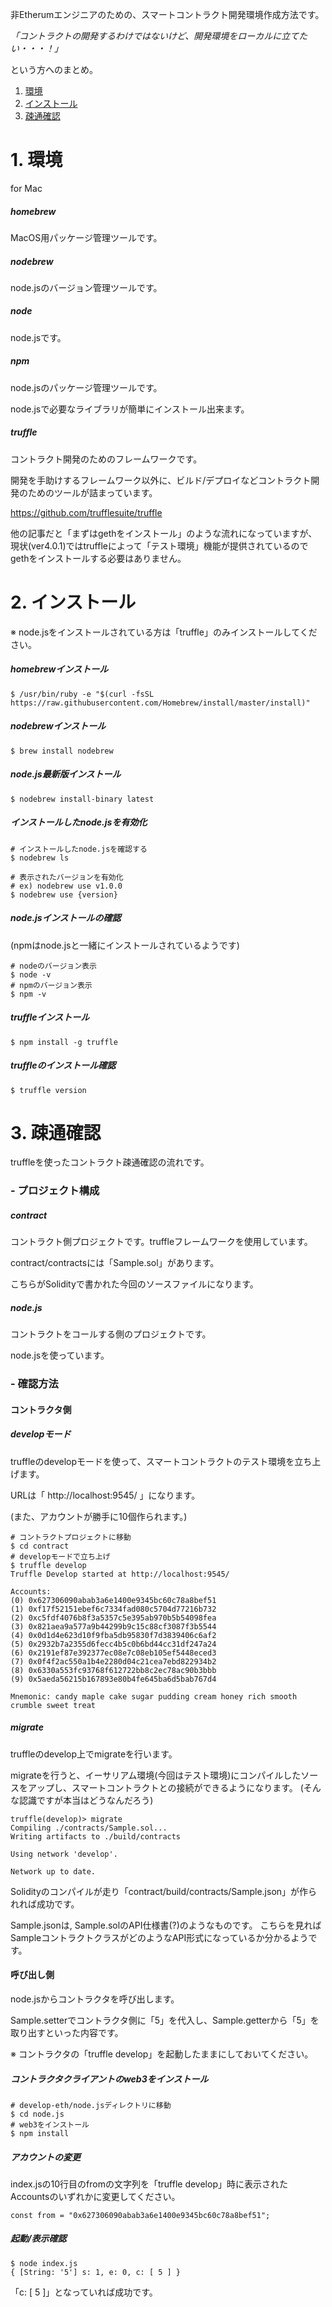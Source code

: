 
非Etherumエンジニアのための、スマートコントラクト開発環境作成方法です。

_「コントラクトの開発するわけではないけど、開発環境をローカルに立てたい・・・！」_

という方へのまとめ。

1. [環境](https://github.com/koma2hiroki/develop-eth#1-環境)
1. [インストール](https://github.com/koma2hiroki/develop-eth#2-インストール)
1. [疎通確認](https://github.com/koma2hiroki/develop-eth#3-疎通確認)


# 1. 環境

for Mac

##### homebrew
MacOS用パッケージ管理ツールです。

##### nodebrew
node.jsのバージョン管理ツールです。

##### node
node.jsです。

##### npm
node.jsのパッケージ管理ツールです。

node.jsで必要なライブラリが簡単にインストール出来ます。

##### truffle
コントラクト開発のためのフレームワークです。

開発を手助けするフレームワーク以外に、ビルド/デプロイなどコントラクト開発のためのツールが詰まっています。

https://github.com/trufflesuite/truffle

他の記事だと「まずはgethをインストール」のような流れになっていますが、
現状(ver4.0.1)ではtruffleによって「テスト環境」機能が提供されているのでgethをインストールする必要はありません。


# 2. インストール

※ node.jsをインストールされている方は「truffle」のみインストールしてください。

##### homebrewインストール
```
$ /usr/bin/ruby -e "$(curl -fsSL https://raw.githubusercontent.com/Homebrew/install/master/install)"
```

##### nodebrewインストール
```
$ brew install nodebrew
```

##### node.js最新版インストール
```
$ nodebrew install-binary latest
```

##### インストールしたnode.jsを有効化
```
# インストールしたnode.jsを確認する
$ nodebrew ls

# 表示されたバージョンを有効化
# ex) nodebrew use v1.0.0
$ nodebrew use {version}
```

##### node.jsインストールの確認

(npmはnode.jsと一緒にインストールされているようです)
```
# nodeのバージョン表示
$ node -v
# npmのバージョン表示
$ npm -v
```

##### truffleインストール
```
$ npm install -g truffle
```

##### truffleのインストール確認
```
$ truffle version
```


# 3. 疎通確認

truffleを使ったコントラクト疎通確認の流れです。


### - プロジェクト構成

##### contract
コントラクト側プロジェクトです。truffleフレームワークを使用しています。

contract/contractsには「Sample.sol」があります。

こちらがSolidityで書かれた今回のソースファイルになります。

##### node.js
コントラクトをコールする側のプロジェクトです。

node.jsを使っています。


### - 確認方法

#### コントラクタ側

##### developモード
truffleのdevelopモードを使って、スマートコントラクトのテスト環境を立ち上げます。

URLは「 http://localhost:9545/ 」になります。

(また、アカウントが勝手に10個作られます。)

```
# コントラクトプロジェクトに移動
$ cd contract
# developモードで立ち上げ
$ truffle develop
Truffle Develop started at http://localhost:9545/

Accounts:
(0) 0x627306090abab3a6e1400e9345bc60c78a8bef51
(1) 0xf17f52151ebef6c7334fad080c5704d77216b732
(2) 0xc5fdf4076b8f3a5357c5e395ab970b5b54098fea
(3) 0x821aea9a577a9b44299b9c15c88cf3087f3b5544
(4) 0x0d1d4e623d10f9fba5db95830f7d3839406c6af2
(5) 0x2932b7a2355d6fecc4b5c0b6bd44cc31df247a24
(6) 0x2191ef87e392377ec08e7c08eb105ef5448eced3
(7) 0x0f4f2ac550a1b4e2280d04c21cea7ebd822934b2
(8) 0x6330a553fc93768f612722bb8c2ec78ac90b3bbb
(9) 0x5aeda56215b167893e80b4fe645ba6d5bab767d4

Mnemonic: candy maple cake sugar pudding cream honey rich smooth crumble sweet treat
```

##### migrate
truffleのdevelop上でmigrateを行います。

migrateを行うと、イーサリアム環境(今回はテスト環境)にコンパイルしたソースをアップし、スマートコントラクトとの接続ができるようになります。
(そんな認識ですが本当はどうなんだろう)

```
truffle(develop)> migrate
Compiling ./contracts/Sample.sol...
Writing artifacts to ./build/contracts

Using network 'develop'.

Network up to date.
```
Solidityのコンパイルが走り「contract/build/contracts/Sample.json」が作られれば成功です。

Sample.jsonは, Sample.solのAPI仕様書(?)のようなものです。
こちらを見ればSampleコントラクトクラスがどのようなAPI形式になっているか分かるようです。


#### 呼び出し側

node.jsからコントラクタを呼び出します。

Sample.setterでコントラクタ側に「5」を代入し、Sample.getterから「5」を取り出すといった内容です。

※ コントラクタの「truffle develop」を起動したままにしておいてください。

##### コントラクタクライアントのweb3をインストール
```
# develop-eth/node.jsディレクトリに移動
$ cd node.js
# web3をインストール
$ npm install
```

##### アカウントの変更

index.jsの10行目のfromの文字列を「truffle develop」時に表示されたAccountsのいずれかに変更してください。
```
const from = "0x627306090abab3a6e1400e9345bc60c78a8bef51";
```

##### 起動/表示確認
```
$ node index.js
{ [String: '5'] s: 1, e: 0, c: [ 5 ] }
```
「c: [ 5 ]」となっていれば成功です。
